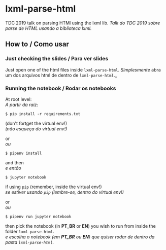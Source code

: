 # lxml-parse-html

TDC 2019 talk on parsing HTMl using the lxml lib.
_Talk do TDC 2019 sobre parse de HTML usando a biblioteca lxml._

## How to / Como usar

### Just checking the slides / Para ver slides

Just open one of the html files inside `lxml-parse-html`.
_Simplesmente_ abra um dos arquivos html de dentro de `lxml-parse-html`._

### Running the notebook / Rodar os notebooks

At root level:
<br>_A partir da raiz_:

`$ pip install -r requirements.txt`

(don't fortget the virtual env!)
<br>_(não esqueça do virtual env!)_

or
<br>_ou_

`$ pipenv install`

and then
<br>_e então_

`$ jupyter notebook`

if using `pip` (remember, inside the virtual env!)
<br>_se estiver usando `pip` (lembre-se, dentro do virtual env!)_

or
<br>_ou_

`$ pipenv run jupyter notebook`

then pick the notebook (in **PT_BR** or **EN**) you wish to run from inside the folder `lxml-parse-html`.
<br>_e escolha o notebook (em **PT_BR** ou **EN**) que quiser rodar de dentro da pasta `lxml-parse-html`._
